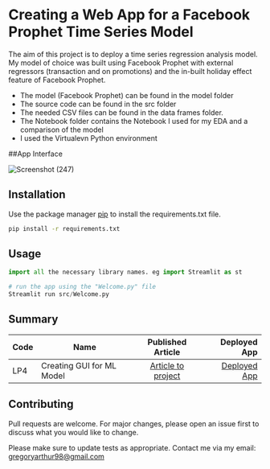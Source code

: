# Creating a Web App for a Facebook Prophet Time Series Model 

The aim of this project is to deploy a time series regression analysis model. My model of choice was built using Facebook Prophet with external regressors (transaction and on promotions) and the in-built holiday effect feature of Facebook Prophet. 

- The model (Facebook Prophet) can be found in the model folder
- The source code can be found in the src folder
- The needed CSV files can be found in the data frames folder. 
- The Notebook folder contains the Notebook I used for my EDA and a comparison of the model 
- I used the Virtualevn Python environment

##App Interface

![Screenshot (247)](https://github.com/Greg-Art/Streamlit-App/assets/126587191/647b2723-cfc9-41eb-afab-38e8c9f01687)


## Installation

Use the package manager [pip](https://pip.pypa.io/en/stable/) to install the requirements.txt file. 

```bash
pip install -r requirements.txt
```

## Usage

```python
import all the necessary library names. eg import Streamlit as st 

# run the app using the "Welcome.py" file
Streamlit run src/Welcome.py

```
## Summary
| Code      | Name        | Published Article |  Deployed App |
|-----------|-------------|:-------------:|------:|
| LP4 | Creating GUI for ML Model |  [Article to project](https://gregoryarthur98.medium.com/create-a-multipage-app-for-your-regression-model-without-using-css-html-django-f5b552b4a875) | [Deployed App](https://fbpforecast.streamlit.app/) |


## Contributing

Pull requests are welcome. For major changes, please open an issue first
to discuss what you would like to change.

Please make sure to update tests as appropriate. Contact me via my email: gregoryarthur98@gmail.com
